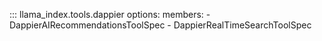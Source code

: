 ::: llama_index.tools.dappier
options:
members: - DappierAIRecommendationsToolSpec - DappierRealTimeSearchToolSpec
